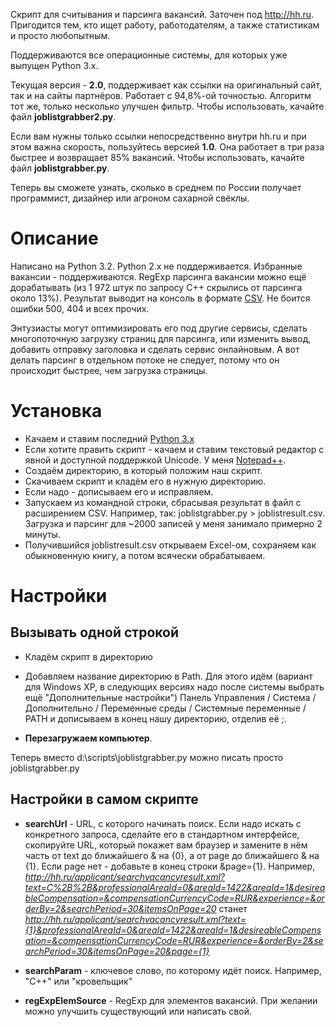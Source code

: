 Cкрипт для считывания и парсинга вакансий. Заточен под http://hh.ru. Пригодится тем, кто ищет работу, работодателям, а также статистикам и просто любопытным.

Поддерживаются все операционные системы, для которых уже выпущен Python 3.x.

Текущая версия - **2.0**, поддерживает как ссылки на оригинальный сайт, так и на сайты партнёров. Работает с 94,8%-ой точностью. Алгоритм тот же, только несколько улучшен фильтр. Чтобы использовать, качайте файл **joblistgrabber2.py**.

Если вам нужны только ссылки непосредственно внутри hh.ru и при этом важна скорость, пользуйтесь версией **1.0**. Она работает в три раза быстрее и возвращает 85% вакансий. Чтобы использовать, качайте файл **joblistgrabber.py**.

Теперь вы сможете узнать, сколько в среднем по России получает программист, дизайнер или агроном сахарной свёклы.

# Описание #

Написано на Python 3.2. Python 2.x не поддерживается. Избранные вакансии - поддерживаются. RegExp парсинга вакансии можно ещё дорабатывать (из 1 972 штук по запросу C++ скрылись от парсинга около 13%). Результат выводит на консоль в формате [CSV](http://ru.wikipedia.org/wiki/CSV). Не боится ошибки 500, 404 и всех прочих.

Энтузиасты могут оптимизировать его под другие сервисы, сделать многопоточную загрузку страниц для парсинга, или изменить вывод, добавить отправку заголовка и сделать сервис онлайновым. А вот делать парсинг в отдельном потоке не следует, потому что он происходит быстрее, чем загрузка страницы.

# Установка #

  * Качаем и ставим последний [Python 3.x](http://python.org)
  * Если хотите править скрипт - качаем и ставим текстовый редактор с явной и доступной поддержкой Unicode. У меня [Notepad++](http://notepad-plus-plus.org/).
  * Создаём директорию, в который положим наш скрипт.
  * Скачиваем скрипт и кладём его в нужную директорию.
  * Если надо - дописываем его и исправляем.
  * Запускаем из командной строки, сбрасывая результат в файл с расширением CSV. Например, так: joblistgrabber.py > joblistresult.csv. Загрузка и парсинг для ~2000 записей у меня занимало примерно 2 минуты.
  * Получившийся joblistresult.csv открываем Excel-ом, сохраняем как обыкновенную книгу, а потом всячески обрабатываем.


# Настройки #

## Вызывать одной строкой ##

  * Кладём скрипт в директорию

  * Добавляем название директорию в Path. Для этого идём (вариант для Windows XP, в следующих версиях надо после системы выбрать ещё "Дополнительные настройки") Панель Управления / Система / Дополнительно / Переменные среды / Системные переменные / PATH и дописываем в конец нашу директорию, отделив её ;.

  * **Перезагружаем компьютер**.

Теперь вместо d:\scripts\joblistgrabber.py можно писать просто joblistgrabber.py

## Настройки в самом скрипте ##

  * **searchUrl** - URL, с которого начинать поиск. Если надо искать с конкретного запроса, сделайте его в стандартном интерфейсе, скопируйте URL, который покажет вам браузер и замените в нём часть от text до ближайшего & на {0}, а от page до ближайшего & на {1}. Если page нет - добавьте в конец строки &page={1}. Например, _http://hh.ru/applicant/searchvacancyresult.xml?text=C%2B%2B&professionalAreaId=0&areaId=1422&areaId=1&desireableCompensation=&compensationCurrencyCode=RUR&experience=&orderBy=2&searchPeriod=30&itemsOnPage=20_ станет _http://hh.ru/applicant/searchvacancyresult.xml?text={1}&professionalAreaId=0&areaId=1422&areaId=1&desireableCompensation=&compensationCurrencyCode=RUR&experience=&orderBy=2&searchPeriod=30&itemsOnPage=20&page={1}_

  * **searchParam** - ключевое слово, по которому идёт поиск. Например, "C++" или "кровельщик"

  * **regExpElemSource** - RegExp для элементов вакансий. При желании можно улучшить существующий или написать свой.